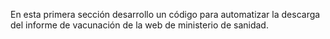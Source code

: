 En esta primera sección desarrollo un código para automatizar la descarga del informe de vacunación  de la web de ministerio de sanidad.

